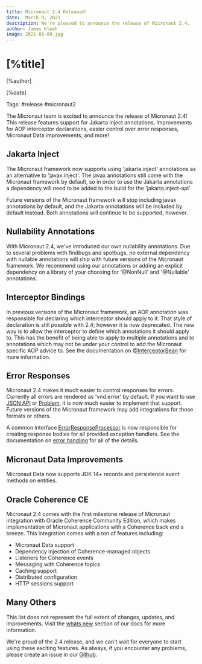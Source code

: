 ```yaml
---
title: Micronaut 2.4 Released!
date:  March 9, 2021 
description: We're pleased to announce the release of Micronaut 2.4. 
author: James Kleeh
image: 2021-03-09.jpg
---
```


# [%title]

[%author]

[%date] 

Tags: #release #micronaut2

The Micronaut team is excited to announce the release of Micronaut 2.4! This release features support for Jakarta inject annotations, improvements for AOP interceptor declarations, easier control over error responses, Micronaut Data improvements, and more!

## Jakarta Inject

The Micronaut framework now supports using 'jakarta.inject' annotations as an alternative to 'javax.inject'. The javax annotations still come with the Micronaut framework by default, so in order to use the Jakarta annotations a dependency will need to be added to the build for the 'jakarta.inject-api'. 

Future versions of the Micronaut framework will stop including javax annotations by default, and the Jakarta annotations will be included by default instead. Both annotations will continue to be supported, however.

## Nullability Annotations

With Micronaut 2.4, we've introduced our own nullability annotations. Due to several problems with findbugs and spotbugs, no external dependency with nullable annotations will ship with future versions of the Micronaut framework. We recommend using our annotations or adding an explicit dependency on a library of your choosing for '@NonNull' and '@Nullable' annotations.

## Interceptor Bindings

In previous versions of the Micronaut framework, an AOP annotation was responsible for declaring which interceptor should apply to it. That style of declaration is still possible with 2.4; however it is now deprecated. The new way is to allow the interceptor to define which annotations it should apply to. This has the benefit of being able to apply to multiple annotations and to annotations which may not be under your control to add the Micronaut specific AOP advice to. See the documentation on [@InterceptorBean](https://docs.micronaut.io/2.4.0/guide/index.html#aop) for more information.

## Error Responses

Micronaut 2.4 makes it much easier to control responses for errors. Currently all errors are rendered as 'vnd.error' by default. If you want to use [JSON API](https://jsonapi.org/format/#errors) or [Problem](https://tools.ietf.org/html/rfc7807), it is now much easier to implement that support. Future versions of the Micronaut framework may add integrations for those formats or others. 

A common interface [ErrorResponseProcessor](https://docs.micronaut.io/2.4.0/api/io/micronaut/http/server/exceptions/response/ErrorResponseProcessor.html) is now responsible for creating response bodies for all provided exception handlers. See the documentation on [error handling](https://docs.micronaut.io/2.4.0/guide/index.html#errorHandling) for all of the details.

## Micronaut Data Improvements

Micronaut Data now supports JDK 14+ records and persistence event methods on entities.

## Oracle Coherence CE

Micronaut 2.4 comes with the first milestone release of Micronaut integration with Oracle Coherence Community Edition, which makes implementation of Micronaut applications with a Coherence back end a breeze. This integration comes with a ton of features including:

* Micronaut Data support
* Dependency injection of Coherence-managed objects
* Listeners for Coherence events
* Messaging with Coherence topics
* Caching support
* Distributed configuration
* HTTP sessions support

## Many Others

This list does not represent the full extent of changes, updates, and improvements. Visit the [whats new](https://docs.micronaut.io/2.4.0/guide/index.html#whatsNew) section of our docs for more information. 

We're proud of the 2.4 release, and we can't wait for everyone to start using these exciting features. As always, if you encounter any problems, please create an issue in our [Github](https://github.com/micronaut-projects/micronaut-core).